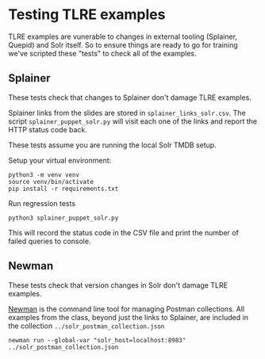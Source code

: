 # Testing TLRE examples

TLRE examples are vunerable to changes in external tooling (Splainer, Quepid) and Solr itself. So to ensure things are ready to go for training we've scripted these "tests" to check all of the examples.

## Splainer

These tests check that changes to Splainer don't damage TLRE examples.

Splainer links from the slides are stored in `splainer_links_solr.csv`. The script `splainer_puppet_solr.py` will visit each one of the links and report the HTTP status code back.

These tests assume you are running the local Solr TMDB setup.

Setup your virtual environment:
```
python3 -m venv venv
source venv/bin/activate
pip install -r requirements.txt
```

Run regression tests
```
python3 splainer_puppet_solr.py
```

This will record the status code in the CSV file and print the number of failed queries to console.

## Newman

These tests check that version changes in Solr don't damage TLRE examples.

[Newman](https://github.com/postmanlabs/newman) is the command line tool for managing Postman collections. All examples from the class, beyond just the links to Splainer, are included in the collection `../solr_postman_collection.json`

```
newman run --global-var "solr_host=localhost:8983" ../solr_postman_collection.json
```
